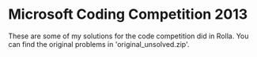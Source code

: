Microsoft Coding Competition 2013
=================================

These are some of my solutions for the code competition did in Rolla.
You can find the original problems in 'original_unsolved.zip'.
